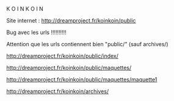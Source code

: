 K O I N K O I N


Site internet   : http://dreamproject.fr/koinkoin/public


Bug avec les urls !!!!!!!!!!


Attention que les urls contiennent bien "public/" (sauf archives/)


http://dreamproject.fr/koinkoin/public/index/


http://dreamproject.fr/koinkoin/public/maquettes/


http://dreamproject.fr/koinkoin/public/maquettes/maquette1


http://dreamproject.fr/koinkoin/archives/